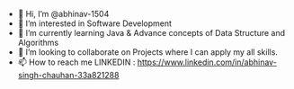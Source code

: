 - 👋 Hi, I’m @abhinav-1504
- 👀 I’m interested in Software Development
- 🌱 I’m currently learning Java & Advance concepts of Data Structure and Algorithms
- 💞️ I’m looking to collaborate on Projects where I can apply my all skills.
- 📫 How to reach me LINKEDIN : https://www.linkedin.com/in/abhinav-singh-chauhan-33a821288
        

<!---
abhinav-1504/abhinav-1504 is a ✨ special ✨ repository because its `README.md` (this file) appears on your GitHub profile.
You can click the Preview link to take a look at your changes.
--->
